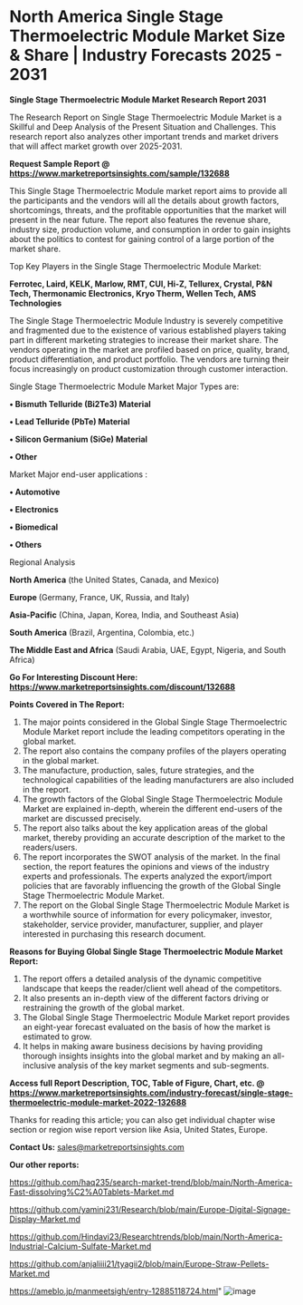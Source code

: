 # North America Single Stage Thermoelectric Module Market Size & Share | Industry Forecasts 2025 - 2031

<strong>Single Stage Thermoelectric Module Market Research Report 2031</strong>

The Research Report on Single Stage Thermoelectric Module Market is a Skillful and Deep Analysis of the Present Situation and Challenges. This research report also analyzes other important trends and market drivers that will affect market growth over 2025-2031.

<strong>Request Sample Report @ <a href=https://www.marketreportsinsights.com/sample/132688>https://www.marketreportsinsights.com/sample/132688</a></strong>

This Single Stage Thermoelectric Module market report aims to provide all the participants and the vendors will all the details about growth factors, shortcomings, threats, and the profitable opportunities that the market will present in the near future. The report also features the revenue share, industry size, production volume, and consumption in order to gain insights about the politics to contest for gaining control of a large portion of the market share.

Top Key Players in the Single Stage Thermoelectric Module Market:

<strong>Ferrotec, Laird, KELK, Marlow, RMT, CUI, Hi-Z, Tellurex, Crystal, P&N Tech, Thermonamic Electronics, Kryo Therm, Wellen Tech, AMS Technologies</strong>

The Single Stage Thermoelectric Module Industry is severely competitive and fragmented due to the existence of various established players taking part in different marketing strategies to increase their market share. The vendors operating in the market are profiled based on price, quality, brand, product differentiation, and product portfolio. The vendors are turning their focus increasingly on product customization through customer interaction.

Single Stage Thermoelectric Module Market Major Types are:

<strong>• Bismuth Telluride (Bi2Te3) Material

• Lead Telluride (PbTe) Material

• Silicon Germanium (SiGe) Material

• Other</strong>

Market Major end-user applications :

<strong>• Automotive

• Electronics

• Biomedical

• Others</strong>

Regional Analysis

</u><strong><b>North America</b></strong> (the United States, Canada, and Mexico)

<strong><b>Europe </b></strong>(Germany, France, UK, Russia, and Italy)

<strong><b>Asia-Pacific</b></strong> (China, Japan, Korea, India, and Southeast Asia)

<strong><b>South America</b></strong> (Brazil, Argentina, Colombia, etc.)

<strong><b>The Middle East and Africa</b></strong> (Saudi Arabia, UAE, Egypt, Nigeria, and South Africa)

<strong>Go For Interesting Discount Here: <a href=https://www.marketreportsinsights.com/discount/132688>https://www.marketreportsinsights.com/discount/132688</a></strong>

<strong>Points Covered in The Report:</strong>
<ol>
  <li>The major points considered in the Global Single Stage Thermoelectric Module Market report include the leading competitors operating in the global market.</li>
  <li>The report also contains the company profiles of the players operating in the global market.</li>
  <li>The manufacture, production, sales, future strategies, and the technological capabilities of the leading manufacturers are also included in the report.</li>
  <li>The growth factors of the Global Single Stage Thermoelectric Module Market are explained in-depth, wherein the different end-users of the market are discussed precisely.</li>
  <li>The report also talks about the key application areas of the global market, thereby providing an accurate description of the market to the readers/users.</li>
  <li>The report incorporates the SWOT analysis of the market. In the final section, the report features the opinions and views of the industry experts and professionals. The experts analyzed the export/import policies that are favorably influencing the growth of the Global Single Stage Thermoelectric Module Market.</li>
  <li>The report on the Global Single Stage Thermoelectric Module Market is a worthwhile source of information for every policymaker, investor, stakeholder, service provider, manufacturer, supplier, and player interested in purchasing this research document.</li>
</ol>
<strong>Reasons for Buying Global Single Stage Thermoelectric Module Market Report:</strong>

<ol>
  <li>The report offers a detailed analysis of the dynamic competitive landscape that keeps the reader/client well ahead of the competitors.</li>
  <li>It also presents an in-depth view of the different factors driving or restraining the growth of the global market.</li>
  <li>The Global Single Stage Thermoelectric Module Market report provides an eight-year forecast evaluated on the basis of how the market is estimated to grow.</li>
  <li>It helps in making aware business decisions by having providing thorough insights insights into the global market and by making an all-inclusive analysis of the key market segments and sub-segments.</li>
</ol>
<strong>Access full Report Description, TOC, Table of Figure, Chart, etc. @ <a href=https://www.marketreportsinsights.com/industry-forecast/single-stage-thermoelectric-module-market-2022-132688>https://www.marketreportsinsights.com/industry-forecast/single-stage-thermoelectric-module-market-2022-132688</a></strong>


Thanks for reading this article; you can also get individual chapter wise section or region wise report version like Asia, United States, Europe.

<strong>Contact Us:</strong>
sales@marketreportsinsights.com

<strong>Our other reports:</strong>

<a href=https://github.com/haq235/search-market-trend/blob/main/North-America-Fast-dissolving%C2%A0Tablets-Market.md>https://github.com/haq235/search-market-trend/blob/main/North-America-Fast-dissolving%C2%A0Tablets-Market.md</a>

<a href=https://github.com/yamini231/Research/blob/main/Europe-Digital-Signage-Display-Market.md>https://github.com/yamini231/Research/blob/main/Europe-Digital-Signage-Display-Market.md</a>

<a href=https://github.com/Hindavi23/Researchtrends/blob/main/North-America-Industrial-Calcium-Sulfate-Market.md>https://github.com/Hindavi23/Researchtrends/blob/main/North-America-Industrial-Calcium-Sulfate-Market.md</a>

<a href=https://github.com/anjaliiii21/tyagii2/blob/main/Europe-Straw-Pellets-Market.md>https://github.com/anjaliiii21/tyagii2/blob/main/Europe-Straw-Pellets-Market.md</a>

<a href=https://ameblo.jp/manmeetsigh/entry-12885118724.html>https://ameblo.jp/manmeetsigh/entry-12885118724.html</a>"
![image](https://github.com/user-attachments/assets/3360ec6f-81dd-40bc-9993-969d627db4c4)
